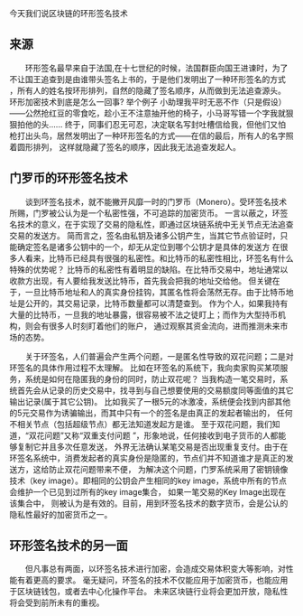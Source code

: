 今天我们说区块链的环形签名技术
## 来源
　　环形签名最早来自于法国,在十七世纪的时候，法国群臣向国王进谏时，为了不让国王追查到是由谁带头签名上书的，于是他们发明出了一种环形签名的方式
，所有人的姓名按环形排列，自然的隐藏了签名顺序，从而做到无法追查源头。
环形加密技术到底是怎么一回事?
举个例子 小助理我平时无恶不作（只是假设）——公然抢红豆的零食吃，趁小王不注意抽开他的椅子，小马哥写错一个字我就狠狠拍他的头......
终于，同事们忍无可忍，决定联名写封吐槽信给我，但他们又怕枪打出头鸟，居然发明出了一种环形签名的方式——在信的最后，所有人的名字照着圆形排列，
这样就隐藏了签名的顺序，因此我无法追查发起人。

## 门罗币的环形签名技术
　　谈到环签名技术，就不能撇开风靡一时的门罗币（Monero）。受环签名技术所赐，门罗被公认为是一个私密性强，不可追踪的加密货币。
一言以蔽之，环签名技术的意义，在于实现了交易的隐私性，即通过区块链系统中无关节点无法追查交易的发送方。
简而言之，签名由私钥及诸多公钥产生，当其它节点验证时，只能确定签名是诸多公钥中的一个，却无从定位到哪个公钥才是具体的发送方
在很多人看来，比特币已经具有很强的私密性。和比特币的私密性相比，环签名有什么特殊的优势呢？
比特币的私密性有着明显的缺陷。在比特币交易中，地址通常以收款方出现，有人要给我发送比特币，首先我会把我的地址交给他。
但关键在于，一旦比特币地址和人的真实身份挂钩，其匿名性将会荡然无存。由于比特币地址是公开的，其交易记录，比特币数量都可以清楚查到。
作为个人，如果我持有大量的比特币，一旦我的地址暴露，很容易被不法之徒盯上；而作为大型持币机构，则会有很多人时刻盯着他们的账户，
通过观察其资金流向，进而推测未来市场的态势。

　　关于环签名，人们普遍会产生两个问题，一是匿名性导致的双花问题；二是对环签名的具体作用过程不太理解。
比如在环签名的系统下，我向卖家购买某项服务，系统是如何在隐匿我的身份的同时，防止双花呢？
当我构造一笔交易时，系统首先会从记录的历史交易中，找寻到与自己想要使用的交易额度同等⾯值的其它输出记录(属于其它公钥)。
比如我买了一根5元的冰激凌，系统便会找到内部其他的5元交易作为诱骗输出，而其中只有一个的签名是由真正的发起者输出的，
任何不相关节点（包括超级节点）都无法知道发起方是谁。
至于双花问题，我们知道，“双花问题”又称“双重支付问题 ”，形象地说，任何接收到电子货币的人都能够复制它并且多次任意发送，
外界无法确认某笔交易是否出现重复支付。由于在环签名系统中，消费发起者的真实身份是隐匿的，节点们并不知道谁才是真正的发送方，这给防止双花问题带来不便，
为解决这个问题，门罗系统采用了密钥镜像技术（key image）。即相同的公钥会产生相同的key image，系统中所有的节点会维护一个已见到过所有的key image集合，
如果一笔交易的Key Image出现在该集合中， 则被认为是有效的。目前，用到环签名技术的数字货币，会是公认的隐私性最好的加密货币之一。
## 环形签名技术的另一面
　　但凡事总有两面，以环签名技术进行加密，会造成交易体积变大等影响，对性能有着更高的要求。
毫无疑问，环签名的技术不仅能应用于加密货币，也能应用于区块链钱包，或者去中心化操作平台。
未来区块链行业将会更加开放，隐私性将会受到前所未有的重视。
